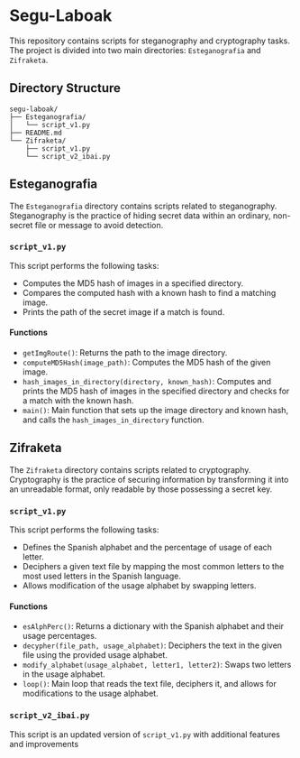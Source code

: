 # Segu-Laboak

This repository contains scripts for steganography and cryptography tasks. The project is divided into two main directories: `Esteganografia` and `Zifraketa`.

## Directory Structure

```
segu-laboak/
├── Esteganografia/
│   └── script_v1.py
├── README.md
└── Zifraketa/
    ├── script_v1.py
    └── script_v2_ibai.py
```

## Esteganografia

The `Esteganografia` directory contains scripts related to steganography. Steganography is the practice of hiding secret data within an ordinary, non-secret file or message to avoid detection.

### `script_v1.py`

This script performs the following tasks:
- Computes the MD5 hash of images in a specified directory.
- Compares the computed hash with a known hash to find a matching image.
- Prints the path of the secret image if a match is found.

#### Functions

- `getImgRoute()`: Returns the path to the image directory.
- `computeMD5Hash(image_path)`: Computes the MD5 hash of the given image.
- `hash_images_in_directory(directory, known_hash)`: Computes and prints the MD5 hash of images in the specified directory and checks for a match with the known hash.
- `main()`: Main function that sets up the image directory and known hash, and calls the `hash_images_in_directory` function.

## Zifraketa

The `Zifraketa` directory contains scripts related to cryptography. Cryptography is the practice of securing information by transforming it into an unreadable format, only readable by those possessing a secret key.

### `script_v1.py`

This script performs the following tasks:
- Defines the Spanish alphabet and the percentage of usage of each letter.
- Deciphers a given text file by mapping the most common letters to the most used letters in the Spanish language.
- Allows modification of the usage alphabet by swapping letters.

#### Functions

- `esAlphPerc()`: Returns a dictionary with the Spanish alphabet and their usage percentages.
- `decypher(file_path, usage_alphabet)`: Deciphers the text in the given file using the provided usage alphabet.
- `modify_alphabet(usage_alphabet, letter1, letter2)`: Swaps two letters in the usage alphabet.
- `loop()`: Main loop that reads the text file, deciphers it, and allows for modifications to the usage alphabet.

### `script_v2_ibai.py`

This script is an updated version of `script_v1.py` with additional features and improvements